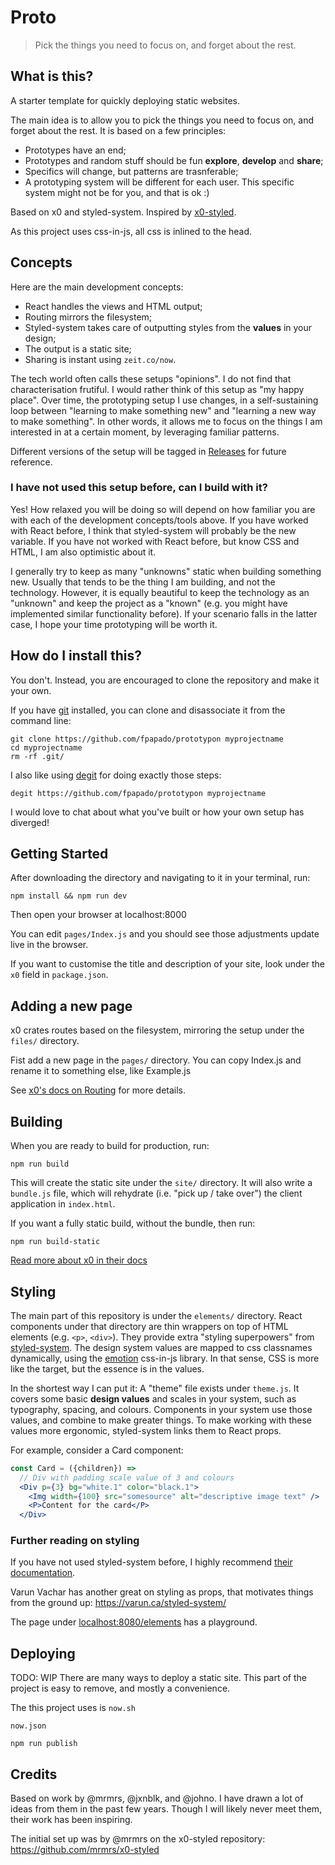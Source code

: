 # Proto

> Pick the things you need to focus on, and forget about the rest.

## What is this?
A starter template for quickly deploying static websites.

The main idea is to allow you to pick the things you need to focus on, and forget about the rest.
It is based on a few principles:
- Prototypes have an end;
- Prototypes and random stuff should be fun **explore**, **develop** and **share**;
- Specifics will change, but patterns are trasnferable;
- A prototyping system will be different for each user. This specific system might not be for you, and that is ok :)

Based on x0 and styled-system.
Inspired by [x0-styled](https://github.com/mrmrs/x0-styled).

As this project uses css-in-js, all css is inlined to the head.

## Concepts
Here are the main development concepts:
- React handles the views and HTML output;
- Routing mirrors the filesystem;
- Styled-system takes care of outputting styles from the **values** in your design;
- The output is a static site;
- Sharing is instant using `zeit.co/now`.

The tech world often calls these setups "opinions".
I do not find that characterisation frutiful.
I would rather think of this setup as "my happy place".
Over time, the prototyping setup I use changes, in a self-sustaining loop between "learning to make something new" and "learning a new way to make something".
In other words, it allows me to focus on the things I am interested in at a certain moment, by leveraging familiar patterns.

Different versions of the setup will be tagged in [Releases]() for future reference.

### I have not used this setup before, can I build with it?
Yes! How relaxed you will be doing so will depend on how familiar you are with each of the development concepts/tools above.
If you have worked with React before, I think that styled-system will probably be the new variable.
If you have not worked with React before, but know CSS and HTML, I am also optimistic about it.

I generally try to keep as many "unknowns" static when building something new. Usually that tends to be the thing I am building, and not the technology.
However, it is equally beautiful to keep the technology as an "unknown" and keep the project as a "known" (e.g. you might have implemented similar functionality before).
If your scenario falls in the latter case, I hope your time prototyping will be worth it.

## How do I install this?
You don't.
Instead, you are encouraged to clone the repository and make it your own.

If you have [git]() installed, you can clone and disassociate it from the command line:
```
git clone https://github.com/fpapado/prototypon myprojectname
cd myprojectname
rm -rf .git/
```

I also like using [degit]() for doing exactly those steps:
```shell
degit https://github.com/fpapado/prototypon myprojectname
```

I would love to chat about what you've built or how your own setup has diverged!

## Getting Started
After downloading the directory and navigating to it in your terminal, run:

```
npm install && npm run dev
```

Then open your browser at localhost:8000

You can edit `pages/Index.js` and you should see those adjustments update live in the browser.

If you want to customise the title and description of your site, look under the `x0` field in `package.json`.

## Adding a new page
x0 crates routes based on the filesystem, mirroring the setup under the `files/` directory.

Fist add a new page in the `pages/` directory. 
You can copy Index.js and rename it to something else, like Example.js

See [x0's docs on Routing](https://github.com/c8r/x0#routing) for more details.

## Building
When you are ready to build for production, run:

```shell
npm run build
```

This will create the static site under the `site/` directory.
It will also write a `bundle.js` file, which will rehydrate (i.e. "pick up / take over") the client application in `index.html`.

If you want a fully static build, without the bundle, then run:

```shell
npm run build-static
```

[Read more about x0 in their docs](https://compositor.io/x0/docs)

## Styling
The main part of this repository is under the `elements/` directory.
React components under that directory are thin wrappers on top of HTML elements (e.g. `<p>`, `<div>`).
They provide extra "styling superpowers" from [styled-system]().
The design system values are mapped to css classnames dynamically, using the [emotion]() css-in-js library.
In that sense, CSS is more like the target, but the essence is in the values.

In the shortest way I can put it:
A "theme" file exists under `theme.js`. It covers some basic **design values** and scales in your system, such as typography, spacing, and colours.
Components in your system use those values, and combine to make greater things.
To make working with these values more ergonomic, styled-system links them to React props.

For example, consider a Card component:

```jsx
const Card = ({children}) =>
  // Div with padding scale value of 3 and colours
  <Div p={3} bg="white.1" color="black.1">
    <Img width={100} src="somesource" alt="descriptive image text" />
    <P>Content for the card</P>
  </Div>
```

### Further reading on styling
If you have not used styled-system before, I highly recommend [their documentation]().

Varun Vachar has another great on styling as props, that motivates things from the ground up:
https://varun.ca/styled-system/

The page under [localhost:8080/elements](localhost:8080/elements) has a playground.

## Deploying
TODO: WIP
There are many ways to deploy a static site.
This part of the project is easy to remove, and mostly a convenience.

The this project uses is `now.sh`

`now.json`

```shell
npm run publish
```

## Credits
Based on work by @mrmrs, @jxnblk, and @johno.
I have drawn a lot of ideas from them in the past few years.
Though I will likely never meet them, their work has been inspiring.

The initial set up was by @mrmrs on the x0-styled repository:
https://github.com/mrmrs/x0-styled
